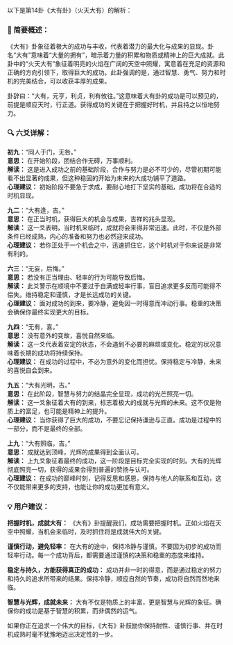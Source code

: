 以下是第14卦《大有卦》（火天大有）的解析：

### 🌱 简要概述：

《大有》卦象征着极大的成功与丰收，代表着潜力的最大化与成果的显现。卦名“大有”意味着“大量的拥有”，暗示着力量的积累和物质或精神上的巨大成就。此卦中的“火天大有”象征着明亮的火焰在广阔的天空中照耀，寓意着在充足的资源和正确的方向引领下，取得巨大的成功。此卦强调的是，通过智慧、勇气、努力和时机的完美结合，可以收获丰厚的成果。

卦辞曰：“大有，元亨，利贞，利有攸往。”这意味着大有卦的成功是可以预见的，前提是顺应天时，行正道。获得成功的关键在于把握好时机，并且持之以恒地努力。

### 🔍 六爻详解：

__初九__：“同人于门，无咎。”  
__意思：__ 在开始阶段，团结合作无碍，万事顺利。  
__解读：__ 这是进入成功之前的基础阶段，合作与努力是必不可少的，尽管初期可能看不出显著的成果，但这种稳固的开始为未来的大成功铺平了道路。  
__心理建议：__ 初始阶段不要急于求成，要耐心地打下坚实的基础，成功将在合适的时机显现。

__九二__：“大有逢，吉。”  
__意思：__ 在正当时机，获得巨大的机会与成果，吉祥的兆头显现。  
__解读：__ 这一爻表明，当时机来临时，成就将会来得非常迅速。此时，不仅是外部条件已经成熟，内心的准备和努力也必然迎来成功。  
__心理建议：__ 若你正处于一个机会之中，迅速抓住它，这个时机对于你来说是非常有利的。

__六三__：“无妄，后悔。”  
__意思：__ 若没有正当理由、轻率的行为可能导致后悔。  
__解读：__ 此爻警示在顺境中不要过于自满或轻率行事，盲目追求更多反而可能得不偿失。维持稳定和谨慎，才是长远成功的关键。  
__心理建议：__ 面对成功的到来，要冷静，避免因一时得意而冲动行事。稳重的决策会确保你最终实现更大的目标。

__九四__：“无有，喜。”  
__意思：__ 没有意外的变故，喜悦自然来临。  
__解读：__ 这一爻代表着安定的状态，不会遇到不必要的麻烦或变化。稳定的状况意味着长期的成功将持续保持。  
__心理建议：__ 在成功的过程中，不必为意外的变化而担忧。保持稳定与冷静，未来的喜悦自会到来。

__九五__：“大有光明，吉。”  
__意思：__ 在此阶段，智慧与努力的结晶完全显现，成功的光芒照亮一切。  
__解读：__ 这一爻象征着大有的到来，标志着极大的成就与光辉的未来。这不仅是物质上的富足，也可能是精神上的提升。  
__心理建议：__ 当你获得了巨大的成功，不要忘记保持谦逊与正直。成功是过程中的一部分，而不是最终的全部。

__上九__：“大有照临，吉。”  
__意思：__ 成就达到顶峰，光辉的成果得到全面认可。  
__解读：__ 上九爻象征着最终的成功，这一阶段是目标完全实现的时刻。大有的光辉彻底照亮一切，获得的成果会得到普遍的赞扬与认可。  
__心理建议：__ 在成功的巅峰时刻，记得反思和感恩，保持与他人的联系和互动，这不仅能带来更多的支持，也能让你的成功更加有意义。

### 💡 用户建议：

__把握时机，成就大有：__ 《大有》卦提醒我们，成功需要把握时机。正如火焰在天空中照耀，当机会来临时，及时抓住将是成就伟大的关键。

__谨慎行动，避免轻率：__ 在大有的途中，保持冷静与谨慎。不要因为初步的成功而轻率行动。每一个成功背后，都需要通过谨慎的决策和稳重的态度来维持。

__稳定与持久，方能获得真正的成功：__ 成功并非一时的得意，而是通过稳定的努力和持久的追求所带来的结果。保持冷静，顺应自然的节奏，成功将自然而然地来临。

__智慧与光辉，成就未来：__ 大有不仅是物质上的丰富，更是智慧与光辉的象征。确保你的成功是基于智慧的积累，而非偶然的运气。

如果你正在追求一个伟大的目标，《大有》卦鼓励你保持耐性、谨慎行事、并在时机成熟时毫不犹豫地迈出决定性的一步。

